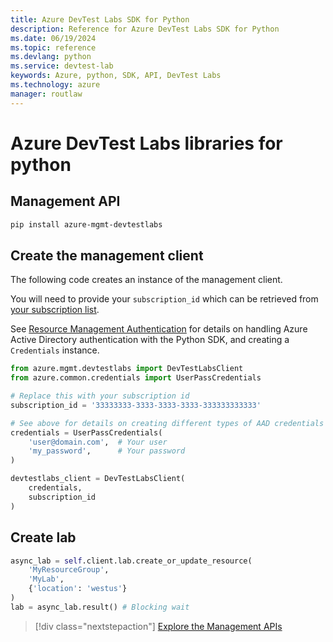 ```yaml
---
title: Azure DevTest Labs SDK for Python
description: Reference for Azure DevTest Labs SDK for Python
ms.date: 06/19/2024
ms.topic: reference
ms.devlang: python
ms.service: devtest-lab
keywords: Azure, python, SDK, API, DevTest Labs
ms.technology: azure
manager: routlaw
---
```

# Azure DevTest Labs libraries for python

## Management API

```bash
pip install azure-mgmt-devtestlabs
```

## Create the management client

The following code creates an instance of the management client.

You will need to provide your ``subscription_id`` which can be retrieved from [your subscription list](https://manage.windowsazure.com/#Workspaces/AdminTasks/SubscriptionMapping).

See [Resource Management Authentication](/python/azure/python-sdk-azure-authenticate) for details on handling Azure Active Directory authentication with the Python SDK, and creating a ``Credentials`` instance.

```python
from azure.mgmt.devtestlabs import DevTestLabsClient
from azure.common.credentials import UserPassCredentials

# Replace this with your subscription id
subscription_id = '33333333-3333-3333-3333-333333333333'

# See above for details on creating different types of AAD credentials
credentials = UserPassCredentials(
    'user@domain.com',  # Your user
    'my_password',      # Your password
)

devtestlabs_client = DevTestLabsClient(
    credentials,
    subscription_id
)
```

## Create lab

```python
async_lab = self.client.lab.create_or_update_resource(
    'MyResourceGroup',
    'MyLab',
    {'location': 'westus'}
)
lab = async_lab.result() # Blocking wait
```

> [!div class="nextstepaction"]
> [Explore the Management APIs](/python/api/azure-mgmt-devtestlabs)